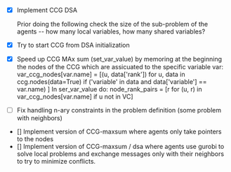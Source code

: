 - [x] Implement CCG DSA

    Prior doing the following check the size of the sub-problem of the agents -- how many local variables, how many
    shared variables?
- [x] Try to start CCG from DSA initialization
- [x] Speed up CCG MAx sum (set_var_value) by memoring at the beginning the nodes of the CCG which are 
     assicuated to the specific variable var:
     var_ccg_nodes[var.name] = [(u, data['rank']) for u, data in ccg.nodes(data=True) 
                                if ('variable' in data and data['variable'] == var.name) ]
     In ser_var_value do:
     node_rank_pairs = [r  for (u, r) in var_ccg_nodes[var.name] if u not in VC]
- [ ] Fix handling n-ary constraints in the problem definition (some problem with neighbors)


- [] Implement version of CCG-maxsum where agents only take pointers to the nodes
- [] Implement version of CCG-maxsum / dsa where agents use gurobi to solve local problems and exchange messages
     only with their neighbors to try to minimize conflicts.
